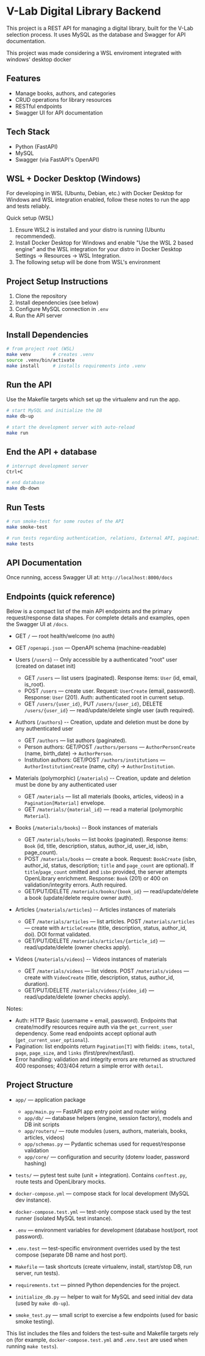 # V-Lab Digital Library Backend

This project is a REST API for managing a digital library, built for the V-Lab selection process. It uses MySQL as the database and Swagger for API documentation.

This project was made considering a WSL enviroment integrated with windows' desktop docker

## Features
- Manage books, authors, and categories
- CRUD operations for library resources
- RESTful endpoints
- Swagger UI for API documentation

## Tech Stack
- Python (FastAPI)
- MySQL
- Swagger (via FastAPI's OpenAPI)

## WSL + Docker Desktop (Windows)

For developing in WSL (Ubuntu, Debian, etc.) with Docker Desktop for Windows and WSL integration enabled, follow these notes to run the app and tests reliably.

Quick setup (WSL)

1. Ensure WSL2 is installed and your distro is running (Ubuntu recommended).
2. Install Docker Desktop for Windows and enable "Use the WSL 2 based engine" and the WSL integration for your distro in Docker Desktop Settings -> Resources -> WSL Integration.
3. The following setup will be done from WSL's environment

## Project Setup Instructions
1. Clone the repository
2. Install dependencies (see below)
3. Configure MySQL connection in `.env`
4. Run the API server

## Install Dependencies
```bash
# from project root (WSL)
make venv        # creates .venv
source .venv/bin/activate
make install     # installs requirements into .venv
```

## Run the API
Use the Makefile targets which set up the virtualenv and run the app.

```bash
# start MySQL and initialize the DB
make db-up

# start the development server with auto-reload
make run
```

## End the API + database

```bash
# interrupt development server
Ctrl+C

# end database
make db-down
```

## Run Tests

```bash
# run smoke-test for some routes of the API
make smoke-test

# run tests regarding authentication, relations, External API, pagination and data schemas
make tests
```

## API Documentation
Once running, access Swagger UI at: `http://localhost:8000/docs`

## Endpoints (quick reference)
Below is a compact list of the main API endpoints and the primary request/response data shapes. For complete details and examples, open the Swagger UI at `/docs`.

- GET `/` — root health/welcome (no auth)
- GET `/openapi.json` — OpenAPI schema (machine-readable)

- Users (`/users`) -- Only accessible by a authenticated "root" user (created on dataset init)
  - GET `/users` — list users (paginated). Response items: `User` (id, email, is_root).
  - POST `/users` — create user. Request: `UserCreate` (email, password). Response: `User` (201). Auth: authenticated root in current setup.
  - GET `/users/{user_id}`, PUT `/users/{user_id}`, DELETE `/users/{user_id}` — read/update/delete single user (auth required).

- Authors (`/authors`) -- Creation, update and deletion must be done by any authenticated user
  - GET `/authors` — list authors (paginated).
  - Person authors: GET/POST `/authors/persons` — `AuthorPersonCreate` (name, birth_date) → `AuthorPerson`.
  - Institution authors: GET/POST `/authors/institutions` — `AuthorInstitutionCreate` (name, city) → `AuthorInstitution`.

- Materials (polymorphic) (`/materials`) -- Creation, update and deletion must be done by any authenticated user
  - GET `/materials` — list all materials (books, articles, videos) in a `Pagination[Material]` envelope.
  - GET `/materials/{material_id}` — read a material (polymorphic `Material`).

- Books (`/materials/books`) -- Book instances of materials
  - GET `/materials/books` — list books (paginated). Response items: `Book` (id, title, description, status, author_id, user_id, isbn, page_count).
  - POST `/materials/books` — create a book. Request: `BookCreate` (isbn, author_id, status, description; `title` and `page_count` are optional). If `title`/`page_count` omitted and `isbn` provided, the server attempts OpenLibrary enrichment. Response: `Book` (201) or 400 on validation/integrity errors. Auth required.
  - GET/PUT/DELETE `/materials/books/{book_id}` — read/update/delete a book (update/delete require owner auth).

- Articles (`/materials/articles`) -- Articles instances of materials
  - GET `/materials/articles` — list articles. POST `/materials/articles` — create with `ArticleCreate` (title, description, status, author_id, doi). DOI format validated.
  - GET/PUT/DELETE `/materials/articles/{article_id}` — read/update/delete (owner checks apply).

- Videos (`/materials/videos`) -- Videos instances of materials
  - GET `/materials/videos` — list videos. POST `/materials/videos` — create with `VideoCreate` (title, description, status, author_id, duration).
  - GET/PUT/DELETE `/materials/videos/{video_id}` — read/update/delete (owner checks apply).

Notes:
- Auth: HTTP Basic (username = email, password). Endpoints that create/modify resources require auth via the `get_current_user` dependency. Some read endpoints accept optional auth (`get_current_user_optional`).
- Pagination: list endpoints return `Pagination[T]` with fields: `items`, `total`, `page`, `page_size`, and `links` (first/prev/next/last).
- Error handling: validation and integrity errors are returned as structured 400 responses; 403/404 return a simple error with `detail`.

## Project Structure

- `app/` — application package
  - `app/main.py` — FastAPI app entry point and router wiring
  - `app/db/` — database helpers (engine, session factory), models and DB init scripts
  - `app/routers/` — route modules (users, authors, materials, books, articles, videos)
  - `app/schemas.py` — Pydantic schemas used for request/response validation
  - `app/core/` — configuration and security (dotenv loader, password hashing)

- `tests/` — pytest test suite (unit + integration). Contains `conftest.py`, route tests and OpenLibrary mocks.

- `docker-compose.yml` — compose stack for local development (MySQL dev instance).
- `docker-compose.test.yml` — test-only compose stack used by the test runner (isolated MySQL test instance).
- `.env` — environment variables for development (database host/port, root password).
- `.env.test` — test-specific environment overrides used by the test compose (separate DB name and host port).

- `Makefile` — task shortcuts (create virtualenv, install, start/stop DB, run server, run tests).
- `requirements.txt` — pinned Python dependencies for the project.
- `initialize_db.py` — helper to wait for MySQL and seed initial dev data (used by `make db-up`).
- `smoke_test.py` — small script to exercise a few endpoints (used for basic smoke testing).

This list includes the files and folders the test-suite and Makefile targets rely on (for example, `docker-compose.test.yml` and `.env.test` are used when running `make tests`).